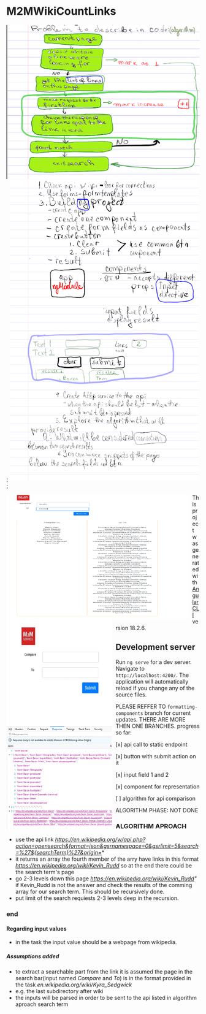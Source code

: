 # M2MWikiCountLinks

![Plan](./public/algorithm.png?raw=true "Algorithm plan");
![Plan](./public/work_on_Friday.png?raw=true "Working Plan");

<img src="./public/results_from_wikipedia.png"
     alt="First page"
     style="float: left; margin-right: 10px;" height="325px" width="475px" />
<img src="./public/UI-presentation.jpg"
     alt="First page"
     style="float: left; margin-right: 10px;" height="275px" width="275px" />
<img src="./public/api_response.jpg"
     alt="First page"
     style="float: left; margin-right: 10px;" height="275px" width="275px" />
This project was generated with [Angular CLI](https://github.com/angular/angular-cli) version 18.2.6.

## Development server

Run `ng serve` for a dev server. Navigate to `http://localhost:4200/`. The application will automatically reload if you change any of the source files.

PLEASE REFFER TO `formatting-components` branch for current updates.
THERE ARE MORE THEN ONE BRANCHES. 
progress so far:

[x] api call to static endpoint

[x] button with submit action on it

[x] input field 1 and 2

[x] component for representation

[ ] algorithm for api comparison

ALGORITHM PHASE: NOT DONE

### ALGORITHM APROACH

> 
- use the api link *https://en.wikipedia.org/w/api.php?action=opensearch&format=json&gsrnamespace=0&gsrlimit=5&search=%27${searchTerm}%27&origin=**
- it returns an array the fourth member of the arry have links in this format *https://en.wikipedia.org/wiki/Kevin_Rudd* so at the end there could be the search term's page
-  go 2-3 levels down this page *https://en.wikipedia.org/wiki/Kevin_Rudd"* if Kevin_Rudd is not the answer and check the results of the comming array for our search term. This should be recursively done.
- put limit of the search requiests 2-3 levels deep in the recursion. 




### end

#### Regarding input values
- in the task the input value should be a webpage from wikipedia. 
>
##### Assumptions added
- to extract a searchable part from the link it is assumed the page in the search bar(input named *Compare* and *To*) is in the format provided in the task  *en.wikipedia.org/wiki/Kyra_Sedgwick* 
- e.g. the last subdirectory after wiki
- the inputs will be parsed in order to be sent to the api listed in algorithm aproach search term